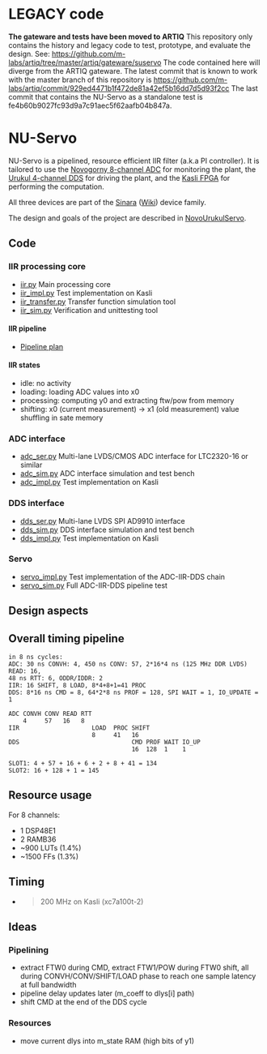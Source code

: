 # LEGACY code

**The gateware and tests have been moved to ARTIQ**
This repository only contains the history and legacy code to test, prototype,
and evaluate the design.
See: https://github.com/m-labs/artiq/tree/master/artiq/gateware/suservo
The code contained here will diverge from the ARTIQ gateware. The latest commit that is known to work with the master branch of this repository is
https://github.com/m-labs/artiq/commit/929ed4471b1f472de81a42ef5b16dd7d5d93f2cc
The last commit that contains the NU-Servo as
a standalone test is fe4b60b9027fc93d9a7c91aec5f62aafb04b847a.

# NU-Servo

NU-Servo is a pipelined, resource efficient IIR filter (a.k.a PI controller). It is tailored to use the [Novogorny 8-channel ADC](https://github.com/m-labs/sinara/wiki/Novogorny) for monitoring the plant, the [Urukul 4-channel DDS](https://github.com/m-labs/sinara/wiki/Urukul) for driving the plant, and the [Kasli FPGA](https://github.com/m-labs/sinara/wiki/Kasli) for performing the computation.

All three devices are part of the [Sinara](https://github.com/m-labs/sinara) ([Wiki](https://github.com/m-labs/sinara/wiki)) device family.

The design and goals of the project are described in [NovoUrukulServo](doc/NovoUrukulServo.md).

## Code

### IIR processing core

* [iir.py](iir.py) Main processing core
* [iir_impl.py](iir_impl.py) Test implementation on Kasli
* [iir_transfer.py](iir_transfer.py) Transfer function simulation tool
* [iir_sim.py](iir_sim.py) Verification and unittesting tool

#### IIR pipeline

* [Pipeline plan](doc/pipeline.ods)

#### IIR states

* idle: no activity
* loading: loading ADC values into x0
* processing: computing y0 and extracting ftw/pow from memory
* shifting: x0 (current measurement) -> x1 (old measurement) value shuffling in sate memory

### ADC interface

* [adc_ser.py](adc_ser.py) Multi-lane LVDS/CMOS ADC interface for LTC2320-16 or
  similar
* [adc_sim.py](adc_sim.py) ADC interface simulation and test bench
* [adc_impl.py](adc_impl.py) Test implementation on Kasli

### DDS interface

* [dds_ser.py](dds_ser.py) Multi-lane LVDS SPI AD9910 interface
* [dds_sim.py](dds_sim.py) DDS interface simulation and test bench
* [dds_impl.py](dds_impl.py) Test implementation on Kasli

### Servo

* [servo_impl.py](servo_impl.py) Test implementation of the ADC-IIR-DDS chain
* [servo_sim.py](servo_sim.py) Full ADC-IIR-DDS pipeline test

## Design aspects

## Overall timing pipeline

```
in 8 ns cycles:
ADC: 30 ns CONVH: 4, 450 ns CONV: 57, 2*16*4 ns (125 MHz DDR LVDS) READ: 16,
48 ns RTT: 6, ODDR/IDDR: 2
IIR: 16 SHIFT, 8 LOAD, 8*4+8+1=41 PROC
DDS: 8*16 ns CMD = 8, 64*2*8 ns PROF = 128, SPI WAIT = 1, IO_UPDATE = 1

ADC CONVH CONV READ RTT
    4     57   16   8
IIR                    LOAD  PROC SHIFT
                       8     41   16
DDS                               CMD PROF WAIT IO_UP
                                  16  128  1    1

SLOT1: 4 + 57 + 16 + 6 + 2 + 8 + 41 = 134
SLOT2: 16 + 128 + 1 = 145
```

## Resource usage

For 8 channels:

* 1 DSP48E1
* 2 RAMB36
* ~900 LUTs (1.4%)
* ~1500 FFs (1.3%)

## Timing

* > 200 MHz on Kasli (xc7a100t-2)

## Ideas

### Pipelining

* extract FTW0 during CMD, extract FTW1/POW during FTW0 shift, all during CONVH/CONV/SHIFT/LOAD phase to reach one sample latency at full bandwidth
* pipeline delay updates later (m_coeff to dlys[i] path)
* shift CMD at the end of the DDS cycle

### Resources

* move current dlys into m_state RAM (high bits of y1)
